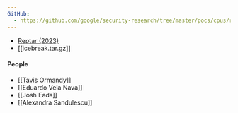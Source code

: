 ```yaml
---
GitHub:
  - https://github.com/google/security-research/tree/master/pocs/cpus/reptar
---
```



- [Reptar (2023)](https://lock.cmpxchg8b.com/reptar.html)
- [[icebreak.tar.gz]]

#### People
- [[Tavis Ormandy]]  
- [[Eduardo Vela Nava]]
- [[Josh Eads]]  
- [[Alexandra Sandulescu]]